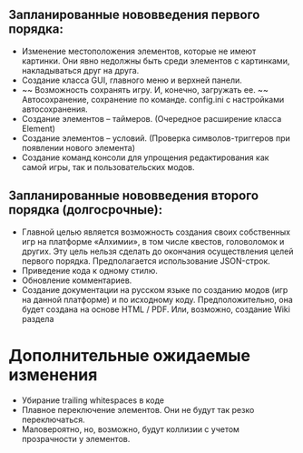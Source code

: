 ## Запланированные нововведения первого порядка:
* Изменение местоположения элементов, которые не имеют картинки. Они явно недолжны быть среди элементов с картинками, накладываться друг на друга.
* Создание класса GUI, главного меню и верхней панели.
* ~~ Возможность сохранять игру. И, конечно, загружать ее. ~~ Автосохранение, сохранение по команде. config.ini с настройками автосохранения.
* Создание элементов – таймеров. (Очередное расширение класса Element)
* Создание элементов – условий. (Проверка символов-триггеров при появлении нового элемента)
* Создание команд консоли для упрощения редактирования как самой игры, так и пользовательских модов.

## Запланированные нововведения второго порядка (долгосрочные):
* Главной целью является возможность создания своих собственных игр на платформе «Алхимии», в том числе квестов, головоломок и других. Эту цель нельзя сделать до окончания осуществления целей первого порядка. Предполагается использование JSON-строк.
* Приведение кода к одному стилю.
* Обновление комментариев.
* Создание документации на русском языке по созданию модов (игр на данной платформе) и по исходному коду. Предположительно, она будет создана на основе HTML / PDF. Или, возможно, создание Wiki раздела

# Дополнительные ожидаемые изменения
* Убирание trailing whitespaces в коде
* Плавное переключение элементов. Они не будут так резко переключаться.
* Маловероятно, но, возможно, будут коллизии с учетом прозрачности у элементов.